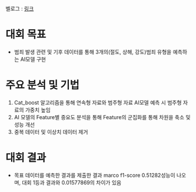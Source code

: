 벨로그 : [링크](https://velog.io/@xswer19/DaconAI%EB%B2%94%EC%A3%84%EC%9C%A0%ED%98%95-%EB%B6%84%EB%A5%98-%EB%8C%80%ED%9A%8C)
# 대회 목표
- 범죄 발생 관련 및 기후 데이터를 통해 3개의(절도, 상해, 강도)범죄 유형을 예측하는 AI모델 구현
# 주요 분석 및 기법
1. Cat_boost 알고리즘을 통해 연속형 자료와 범주형 자료 AI모델 예측 시 범주형 자료의 가중치 높임
2. AI 모델의 Feature별 중요도 분석을 통해 Feature의 군집화를 통해 차원을 축소 및 성능 개선
3. 중복 데이터 및 이상치 데이터 제거
# 대회 결과
- 목표 데이터를 예측한 결과를 제출한 결과 marco f1-score 0.51282성능이 나오며, 대회 1등과 결과와 0.01577869의 차이가 있음

